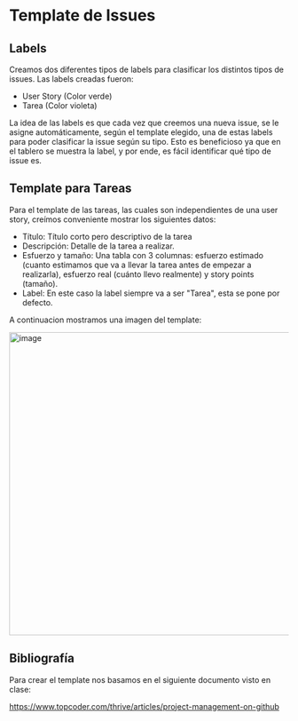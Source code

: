 # Template de Issues

## Labels

Creamos dos diferentes tipos de labels para clasificar los distintos tipos de issues. Las labels creadas fueron:

- User Story (Color verde)
- Tarea (Color violeta)

La idea de las labels es que cada vez que creemos una nueva issue, se le asigne automáticamente, según el template elegido, una de estas labels para poder clasificar la issue según su tipo.
Esto es beneficioso ya que en el tablero se muestra la label, y por ende, es fácil identificar qué tipo de issue es.

## Template para Tareas

Para el template de las tareas, las cuales son independientes de una user story, creímos conveniente mostrar los siguientes datos:

- Título: Título corto pero descriptivo de la tarea
- Descripción: Detalle de la tarea a realizar.
- Esfuerzo y tamaño: Una tabla con 3 columnas: esfuerzo estimado (cuanto estimamos que va a llevar la tarea antes de empezar a realizarla), esfuerzo real (cuánto llevo realmente) y story points (tamaño). 
- Label: En este caso la label siempre va a ser "Tarea", esta se pone por defecto. 

A continuacion mostramos una imagen del template:

<img width="546" alt="image" src="https://user-images.githubusercontent.com/56087826/166612145-8a5ef494-4fad-4e5e-a0a1-b15fa0b48d4f.png">

## Bibliografía

Para crear el template nos basamos en el siguiente documento visto en clase: 

https://www.topcoder.com/thrive/articles/project-management-on-github
